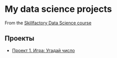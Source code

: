 # My data science projects
From the [Skillfactory Data Science course](https://skillfactory.ru/data-scientist)

## Проекты

*	[Проект 1. Игра: Угадай число](https://github.com/Chicko68/SkillFactoryDS/tree/main/guess-number-task)
